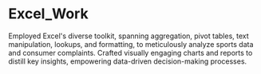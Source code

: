 # Excel_Work
Employed Excel's diverse toolkit, spanning aggregation, pivot tables, text manipulation, lookups, and formatting, to meticulously analyze sports data and consumer complaints. Crafted visually engaging charts and reports to distill key insights, empowering data-driven decision-making processes.
